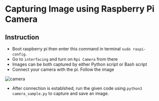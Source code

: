 # Capturing Image using Raspberry Pi Camera

## Instruction 

* Boot raspberry pi then enter this command in terminal `sudo raspi-config`. 
* Go to `interfacing` and turn on `Rpi Camera` from there
* Images can be both captured by either Python script or Bash script
* Connect your camera with the pi. Follow the image

![camera](https://images-na.ssl-images-amazon.com/images/I/41mSQ7VnuWL.jpg)

* After connection is establshed, run the given code using `python3 camera_sample.py` to capture and save an image. 
